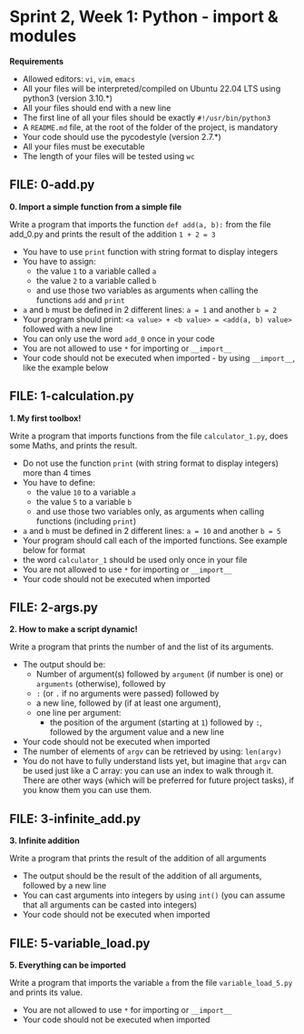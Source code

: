 # Sprint 2, Week 1: Python - import & modules
**Requirements**
- Allowed editors: `vi`, `vim`, `emacs`
- All your files will be interpreted/compiled on Ubuntu 22.04 LTS using python3 (version 3.10.*)
- All your files should end with a new line
- The first line of all your files should be exactly `#!/usr/bin/python3`
- A `README.md` file, at the root of the folder of the project, is mandatory
- Your code should use the pycodestyle (version 2.7.*)
- All your files must be executable
- The length of your files will be tested using `wc`

## FILE: 0-add.py
**0. Import a simple function from a simple file**

Write a program that imports the function `def add(a, b):` from the file add_0.py and prints the result of the addition `1 + 2 = 3`
- You have to use `print` function with string format to display integers
- You have to assign:
    - the value `1` to a variable called `a`
    - the value `2` to a variable called `b`
    - and use those two variables as arguments when calling the functions `add` and `print`
- `a` and `b` must be defined in 2 different lines: `a = 1` and another `b = 2`
- Your program should print: `<a value> + <b value> = <add(a, b) value>` followed with a new line
- You can only use the word `add_0` once in your code
- You are not allowed to use `*` for importing or `__import__`
- Your code should not be executed when imported - by using `__import__`, like the example below

## FILE: 1-calculation.py
**1. My first toolbox!**

Write a program that imports functions from the file `calculator_1.py`, does some Maths, and prints the result.
- Do not use the function `print` (with string format to display integers) more than 4 times
- You have to define:
    - the value `10` to a variable `a`
    - the value `5` to a variable `b`
    - and use those two variables only, as arguments when calling functions (including `print`)
- `a` and `b` must be defined in 2 different lines: `a = 10` and another `b = 5`
- Your program should call each of the imported functions. See example below for format
- the word `calculator_1` should be used only once in your file
- You are not allowed to use `*` for importing or `__import__`
- Your code should not be executed when imported

## FILE: 2-args.py
**2. How to make a script dynamic!**

Write a program that prints the number of and the list of its arguments.
- The output should be:
    - Number of argument(s) followed by `argument` (if number is one) or `arguments` (otherwise), followed by
    - `:` (or `.` if no arguments were passed) followed by
    - a new line, followed by (if at least one argument),
    - one line per argument:
        - the position of the argument (starting at `1`) followed by `:`, followed by the argument value and a new line
- Your code should not be executed when imported
- The number of elements of `argv` can be retrieved by using: `len(argv)`
- You do not have to fully understand lists yet, but imagine that `argv` can be used just like a C array: you can use an index to walk through it. There are other ways (which will be preferred for future project tasks), if you know them you can use them.

## FILE: 3-infinite_add.py
**3. Infinite addition**

Write a program that prints the result of the addition of all arguments
- The output should be the result of the addition of all arguments, followed by a new line
- You can cast arguments into integers by using `int()` (you can assume that all arguments can be casted into integers)
- Your code should not be executed when imported

## FILE: 5-variable_load.py
**5. Everything can be imported**

Write a program that imports the variable `a` from the file `variable_load_5.py` and prints its value.
- You are not allowed to use `*` for importing or `__import__`
- Your code should not be executed when imported
